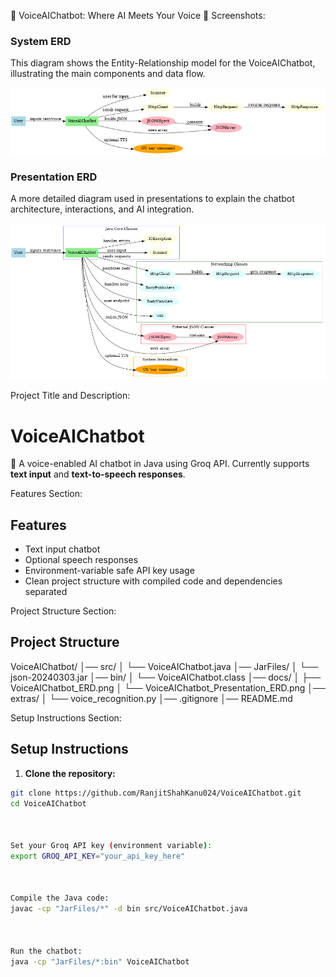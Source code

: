 🎤 VoiceAIChatbot: Where AI Meets Your Voice
📸 Screenshots:

### System ERD
This diagram shows the Entity-Relationship model for the VoiceAIChatbot, illustrating the main components and data flow.

![System ERD](docs/VoiceAIChatbot_ERD.png)

### Presentation ERD

A more detailed diagram used in presentations to explain the chatbot architecture, interactions, and AI integration.

![Presentation ERD](docs/VoiceAIChatbot_Presentation_ERD.png)



Project Title and Description:
# VoiceAIChatbot
🎤 A voice-enabled AI chatbot in Java using Groq API. Currently supports **text input** and **text-to-speech responses**.


Features Section:
## Features
- Text input chatbot  
- Optional speech responses  
- Environment-variable safe API key usage  
- Clean project structure with compiled code and dependencies separated  


Project Structure Section:
## Project Structure

VoiceAIChatbot/
│── src/
│   └── VoiceAIChatbot.java
│── JarFiles/
│   └── json-20240303.jar
│── bin/
│   └── VoiceAIChatbot.class
│── docs/
│   ├── VoiceAIChatbot_ERD.png
│   └── VoiceAIChatbot_Presentation_ERD.png
│── extras/
│   └── voice_recognition.py
│── .gitignore
│── README.md


Setup Instructions Section:
## Setup Instructions

1. **Clone the repository:**
```bash
git clone https://github.com/RanjitShahKanu024/VoiceAIChatbot.git
cd VoiceAIChatbot



Set your Groq API key (environment variable):
export GROQ_API_KEY="your_api_key_here"



Compile the Java code:
javac -cp "JarFiles/*" -d bin src/VoiceAIChatbot.java



Run the chatbot:
java -cp "JarFiles/*:bin" VoiceAIChatbot







